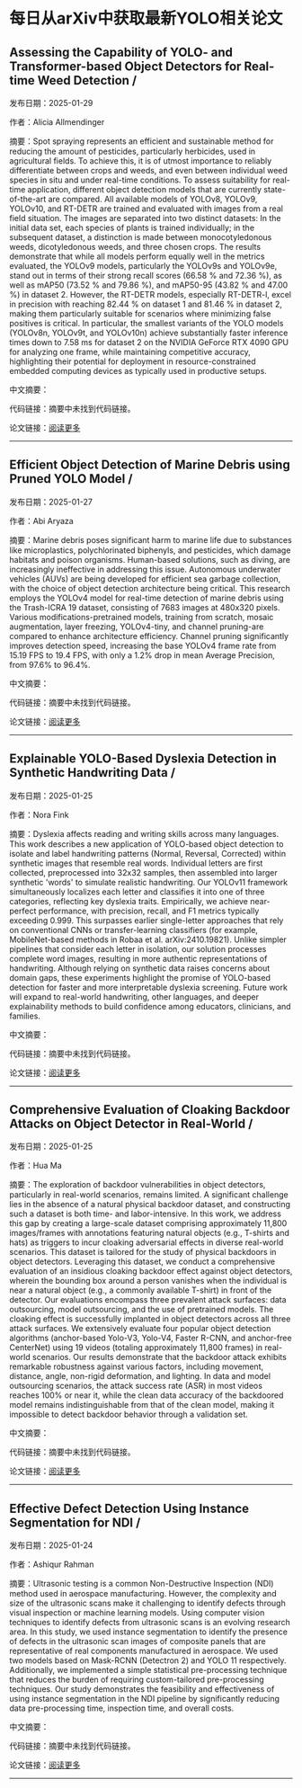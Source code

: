 # 每日从arXiv中获取最新YOLO相关论文


## Assessing the Capability of YOLO\- and Transformer\-based Object Detectors for Real\-time Weed Detection / 

发布日期：2025-01-29

作者：Alicia Allmendinger

摘要：Spot spraying represents an efficient and sustainable method for reducing the amount of pesticides, particularly herbicides, used in agricultural fields. To achieve this, it is of utmost importance to reliably differentiate between crops and weeds, and even between individual weed species in situ and under real\-time conditions. To assess suitability for real\-time application, different object detection models that are currently state\-of\-the\-art are compared. All available models of YOLOv8, YOLOv9, YOLOv10, and RT\-DETR are trained and evaluated with images from a real field situation. The images are separated into two distinct datasets: In the initial data set, each species of plants is trained individually; in the subsequent dataset, a distinction is made between monocotyledonous weeds, dicotyledonous weeds, and three chosen crops. The results demonstrate that while all models perform equally well in the metrics evaluated, the YOLOv9 models, particularly the YOLOv9s and YOLOv9e, stand out in terms of their strong recall scores \(66.58 % and 72.36 %\), as well as mAP50 \(73.52 % and 79.86 %\), and mAP50\-95 \(43.82 % and 47.00 %\) in dataset 2. However, the RT\-DETR models, especially RT\-DETR\-l, excel in precision with reaching 82.44 % on dataset 1 and 81.46 % in dataset 2, making them particularly suitable for scenarios where minimizing false positives is critical. In particular, the smallest variants of the YOLO models \(YOLOv8n, YOLOv9t, and YOLOv10n\) achieve substantially faster inference times down to 7.58 ms for dataset 2 on the NVIDIA GeForce RTX 4090 GPU for analyzing one frame, while maintaining competitive accuracy, highlighting their potential for deployment in resource\-constrained embedded computing devices as typically used in productive setups.

中文摘要：


代码链接：摘要中未找到代码链接。

论文链接：[阅读更多](http://arxiv.org/abs/2501.17387v1)

---


## Efficient Object Detection of Marine Debris using Pruned YOLO Model / 

发布日期：2025-01-27

作者：Abi Aryaza

摘要：Marine debris poses significant harm to marine life due to substances like microplastics, polychlorinated biphenyls, and pesticides, which damage habitats and poison organisms. Human\-based solutions, such as diving, are increasingly ineffective in addressing this issue. Autonomous underwater vehicles \(AUVs\) are being developed for efficient sea garbage collection, with the choice of object detection architecture being critical. This research employs the YOLOv4 model for real\-time detection of marine debris using the Trash\-ICRA 19 dataset, consisting of 7683 images at 480x320 pixels. Various modifications\-pretrained models, training from scratch, mosaic augmentation, layer freezing, YOLOv4\-tiny, and channel pruning\-are compared to enhance architecture efficiency. Channel pruning significantly improves detection speed, increasing the base YOLOv4 frame rate from 15.19 FPS to 19.4 FPS, with only a 1.2% drop in mean Average Precision, from 97.6% to 96.4%.

中文摘要：


代码链接：摘要中未找到代码链接。

论文链接：[阅读更多](http://arxiv.org/abs/2501.16571v1)

---


## Explainable YOLO\-Based Dyslexia Detection in Synthetic Handwriting Data / 

发布日期：2025-01-25

作者：Nora Fink

摘要：Dyslexia affects reading and writing skills across many languages. This work describes a new application of YOLO\-based object detection to isolate and label handwriting patterns \(Normal, Reversal, Corrected\) within synthetic images that resemble real words. Individual letters are first collected, preprocessed into 32x32 samples, then assembled into larger synthetic 'words' to simulate realistic handwriting. Our YOLOv11 framework simultaneously localizes each letter and classifies it into one of three categories, reflecting key dyslexia traits. Empirically, we achieve near\-perfect performance, with precision, recall, and F1 metrics typically exceeding 0.999. This surpasses earlier single\-letter approaches that rely on conventional CNNs or transfer\-learning classifiers \(for example, MobileNet\-based methods in Robaa et al. arXiv:2410.19821\). Unlike simpler pipelines that consider each letter in isolation, our solution processes complete word images, resulting in more authentic representations of handwriting. Although relying on synthetic data raises concerns about domain gaps, these experiments highlight the promise of YOLO\-based detection for faster and more interpretable dyslexia screening. Future work will expand to real\-world handwriting, other languages, and deeper explainability methods to build confidence among educators, clinicians, and families.

中文摘要：


代码链接：摘要中未找到代码链接。

论文链接：[阅读更多](http://arxiv.org/abs/2501.15263v1)

---


## Comprehensive Evaluation of Cloaking Backdoor Attacks on Object Detector in Real\-World / 

发布日期：2025-01-25

作者：Hua Ma

摘要：The exploration of backdoor vulnerabilities in object detectors, particularly in real\-world scenarios, remains limited. A significant challenge lies in the absence of a natural physical backdoor dataset, and constructing such a dataset is both time\- and labor\-intensive. In this work, we address this gap by creating a large\-scale dataset comprising approximately 11,800 images/frames with annotations featuring natural objects \(e.g., T\-shirts and hats\) as triggers to incur cloaking adversarial effects in diverse real\-world scenarios. This dataset is tailored for the study of physical backdoors in object detectors. Leveraging this dataset, we conduct a comprehensive evaluation of an insidious cloaking backdoor effect against object detectors, wherein the bounding box around a person vanishes when the individual is near a natural object \(e.g., a commonly available T\-shirt\) in front of the detector. Our evaluations encompass three prevalent attack surfaces: data outsourcing, model outsourcing, and the use of pretrained models. The cloaking effect is successfully implanted in object detectors across all three attack surfaces. We extensively evaluate four popular object detection algorithms \(anchor\-based Yolo\-V3, Yolo\-V4, Faster R\-CNN, and anchor\-free CenterNet\) using 19 videos \(totaling approximately 11,800 frames\) in real\-world scenarios. Our results demonstrate that the backdoor attack exhibits remarkable robustness against various factors, including movement, distance, angle, non\-rigid deformation, and lighting. In data and model outsourcing scenarios, the attack success rate \(ASR\) in most videos reaches 100% or near it, while the clean data accuracy of the backdoored model remains indistinguishable from that of the clean model, making it impossible to detect backdoor behavior through a validation set.

中文摘要：


代码链接：摘要中未找到代码链接。

论文链接：[阅读更多](http://arxiv.org/abs/2501.15101v1)

---


## Effective Defect Detection Using Instance Segmentation for NDI / 

发布日期：2025-01-24

作者：Ashiqur Rahman

摘要：Ultrasonic testing is a common Non\-Destructive Inspection \(NDI\) method used in aerospace manufacturing. However, the complexity and size of the ultrasonic scans make it challenging to identify defects through visual inspection or machine learning models. Using computer vision techniques to identify defects from ultrasonic scans is an evolving research area. In this study, we used instance segmentation to identify the presence of defects in the ultrasonic scan images of composite panels that are representative of real components manufactured in aerospace. We used two models based on Mask\-RCNN \(Detectron 2\) and YOLO 11 respectively. Additionally, we implemented a simple statistical pre\-processing technique that reduces the burden of requiring custom\-tailored pre\-processing techniques. Our study demonstrates the feasibility and effectiveness of using instance segmentation in the NDI pipeline by significantly reducing data pre\-processing time, inspection time, and overall costs.

中文摘要：


代码链接：摘要中未找到代码链接。

论文链接：[阅读更多](http://arxiv.org/abs/2501.14149v1)

---

